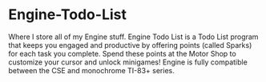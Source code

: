 Engine-Todo-List
================

Where I store all of my Engine stuff. Engine Todo List is a Todo List program that keeps you engaged and productive by offering points (called Sparks) for each task you complete. Spend these points at the Motor Shop to customize your cursor and unlock minigames!
Engine is fully compatible between the CSE and monochrome TI-83+ series.
